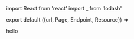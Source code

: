import React from 'react'
import _ from 'lodash'

export default ({url, Page, Endpoint, Resource}) =>
  <Page url={url} name="Protocol" weight={50}>

   <p>hello</p>

  </Page>




